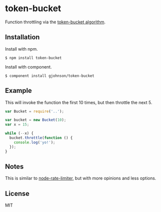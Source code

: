 
# token-bucket

  Function throttling via the [token-bucket algorithm](http://en.wikipedia.org/wiki/Token_bucket).

## Installation

  Install with npm.

    $ npm install token-bucket

  Install with component.

    $ component install gjohnson/token-bucket

## Example

This will invoke the function the first 10 times, but then throttle the next 5.

```js
var Bucket = require('..');

var bucket = new Bucket(10);
var x = 15;

while (--x) {
  bucket.throttle(function () {
    console.log('yo!');
  });
}
```

## Notes

This is similar to [node-rate-limiter](https://github.com/jhurliman/node-rate-limiter), but with more opinions and less options.

## License

  MIT